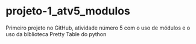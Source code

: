 # projeto-1_atv5_modulos
Primeiro projeto no GitHub, atividade número 5 com o uso de módulos e o uso da biblioteca Pretty Table do python
